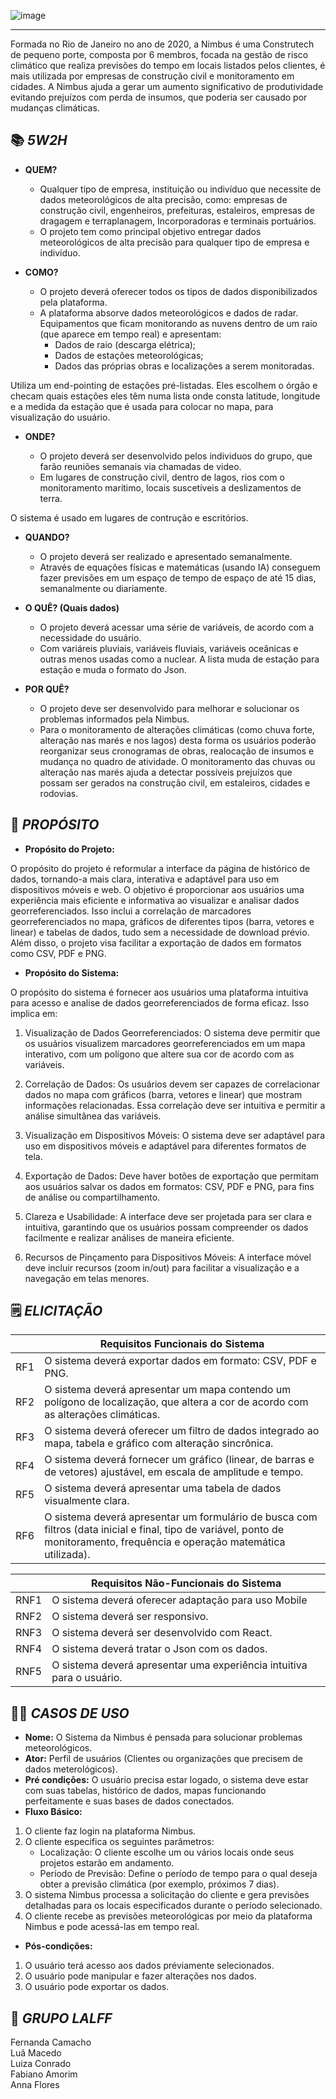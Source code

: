 
 ![image](https://github.com/lalff/nimbus_project/assets/142255965/c71b6d92-a7ac-4804-bb68-2d0b830bdcb7)

---
Formada no Rio de Janeiro no ano de 2020, a Nimbus é uma Construtech de pequeno porte, composta por 6 membros, focada na gestão de risco climático que realiza previsões do tempo em locais listados pelos clientes, é mais utilizada por empresas de construção civil e monitoramento em cidades. A Nimbus ajuda a gerar um aumento significativo de produtividade evitando prejuízos com perda de insumos, que poderia ser causado por mudanças climáticas. 


📚 ***5W2H***
---

-	**QUEM?**

    - Qualquer tipo de empresa, instituição ou indivíduo que necessite de dados meteorológicos de alta precisão, como: empresas de construção civil, engenheiros, prefeituras, estaleiros, empresas de dragagem e terraplanagem, Incorporadoras e terminais portuários.
    - O projeto tem como principal objetivo entregar dados meteorológicos de alta precisão para qualquer tipo de empresa e indivíduo.

- **COMO?**

    - O projeto deverá oferecer todos os tipos de dados disponibilizados pela plataforma.
    - A plataforma absorve dados meteorológicos e dados de radar. Equipamentos que ficam monitorando as nuvens dentro de um raio (que aparece em tempo real) e apresentam:
      - Dados de raio (descarga elétrica);
      - Dados de estações meteorológicas;
      - Dados das próprias obras e localizações a serem monitoradas. 
 
 Utiliza um end-pointing de estações pré-listadas. Eles escolhem o órgão e checam quais estações eles têm numa lista onde consta latitude, longitude e a medida da estação que é usada para colocar no mapa, para visualização do usuário.
  
-	**ONDE?**

    - O projeto deverá ser desenvolvido pelos individuos do grupo, que farão reuniões semanais via chamadas de video.
    - Em lugares de construção civil, dentro de lagos, rios com o monitoramento marítimo, locais suscetíveis a deslizamentos de terra.

O sistema é usado em lugares de contrução e escritórios.

-	**QUANDO?** 

    - O projeto deverá ser realizado e apresentado semanalmente.
    - Através de equações físicas e matemáticas (usando IA) conseguem fazer previsões em um espaço de tempo de espaço de até 15 dias, semanalmente ou diariamente.

- **O QUÊ? (Quais dados)**

    - O projeto deverá acessar uma série de variáveis, de acordo com a necessidade do usuário.
    - Com variáreis pluviais, variáveis fluviais, variáveis oceânicas e outras menos usadas como a nuclear. A lista muda de estação para estação e muda o formato do Json.

- 	**POR QUÊ?** 

    - O projeto deve ser desenvolvido para melhorar e solucionar os problemas informados pela Nimbus.
    - Para o monitoramento de alterações climáticas (como chuva forte, alteração nas marés e nos lagos) desta forma os usuários poderão reorganizar seus cronogramas de obras, realocação de insumos e mudança no quadro de atividade. O monitoramento das chuvas ou alteração nas marés ajuda a detectar possíveis prejuízos que possam ser gerados na construção civil, em estaleiros, cidades e rodovias.

🔨 ***PROPÓSITO***
---

- **Propósito do Projeto:**

O propósito do projeto é reformular a interface da página de histórico de dados, tornando-a mais clara, interativa e adaptável para uso em dispositivos móveis e web. O objetivo é proporcionar aos usuários uma experiência mais eficiente e informativa ao visualizar e analisar dados georreferenciados. Isso inclui a correlação de marcadores georreferenciados no mapa, gráficos de diferentes tipos (barra, vetores e linear) e tabelas de dados, tudo sem a necessidade de download prévio. Além disso, o projeto visa facilitar a exportação de dados em formatos como CSV, PDF e PNG.

- **Propósito do Sistema:**

O propósito do sistema é fornecer aos usuários uma plataforma intuitiva para acesso e analise de dados georreferenciados de forma eficaz. Isso implica em:

1. Visualização de Dados Georreferenciados: O sistema deve permitir que os usuários visualizem marcadores georreferenciados em um mapa interativo, com um polígono que altere sua cor de acordo com as variáveis.

1. Correlação de Dados: Os usuários devem ser capazes de correlacionar dados no mapa com gráficos (barra, vetores e linear) que mostram informações relacionadas. Essa correlação deve ser intuitiva e permitir a análise simultânea das variáveis.

1. Visualização em Dispositivos Móveis: O sistema deve ser adaptável para uso em dispositivos móveis e adaptável para diferentes formatos de tela.
   
1. Exportação de Dados: Deve haver botões de exportação que permitam aos usuários salvar os dados em formatos: CSV, PDF e PNG, para fins de análise ou compartilhamento.

1. Clareza e Usabilidade: A interface deve ser projetada para ser clara e intuitiva, garantindo que os usuários possam compreender os dados facilmente e realizar análises de maneira eficiente.

1. Recursos de Pinçamento para Dispositivos Móveis: A interface móvel deve incluir recursos (zoom in/out) para facilitar a visualização e a navegação em telas menores.

🗒️ ***ELICITAÇÃO***
---


|    |      **Requisitos Funcionais do Sistema**                                          |
| --- | ----------------------------------------------------------- |
| RF1 | O sistema deverá exportar dados em formato: CSV, PDF e PNG.             |
| RF2 | O sistema deverá apresentar um mapa contendo um polígono de localização, que altera a cor de acordo com as alterações climáticas. |
| RF3 | O sistema deverá oferecer um filtro de dados integrado ao mapa, tabela e gráfico com alteração sincrônica. |
| RF4 | O sistema deverá fornecer um gráfico (linear, de barras e de vetores) ajustável, em escala de amplitude e tempo. |
| RF5 | O sistema deverá apresentar uma tabela de dados visualmente clara.       |
| RF6 | O sistema deverá apresentar um formulário de busca com filtros (data inicial e final, tipo de variável, ponto de monitoramento, frequência e operação matemática utilizada). |


|    |      **Requisitos Não-Funcionais do Sistema**                                           |
| --- | ----------------------------------------------------------- |
| RNF1 | O sistema deverá oferecer adaptação para uso Mobile             |
| RNF2 | O sistema deverá ser responsivo.          |
| RNF3 | O sistema deverá ser desenvolvido com React.                                                                          |
| RNF4 | O sistema deverá tratar o Json com os dados. |
| RNF5 | O sistema deverá apresentar uma experiência intuitiva para o usuário.       |

👨‍💻 ***CASOS DE USO***
---

- **Nome:** O Sistema da Nimbus é pensada para solucionar problemas meteorológicos.
- **Ator:** Perfil de usuários (Clientes ou organizações que precisem de dados meterológicos).
- **Pré condições:** O usuário precisa estar logado, o sistema deve estar com suas tabelas, histórico de dados, mapas funcionando perfeitamente e suas bases de dados conectados.
- **Fluxo Básico:**
1. O cliente faz login na plataforma Nimbus.
2. O cliente especifica os seguintes parâmetros:
   - Localização: O cliente escolhe um ou vários locais onde seus projetos estarão em andamento.
   - Período de Previsão: Define o período de tempo para o qual deseja obter a previsão climática (por exemplo, próximos 7 dias).
3. O sistema Nimbus processa a solicitação do cliente e gera previsões detalhadas para os locais especificados durante o período selecionado.
4. O cliente recebe as previsões meteorológicas por meio da plataforma Nimbus e pode acessá-las em tempo real.
- **Pós-condições:**
1. O usuário terá acesso aos dados préviamente selecionados.
2. O usuário pode manipular e fazer alterações nos dados.
3. O usuário pode exportar os dados.
   



💎 ***GRUPO LALFF***
---

Fernanda Camacho
<br>Luã Macedo
<br>Luiza Conrado 
<br>Fabiano Amorim
<br>Anna Flores
